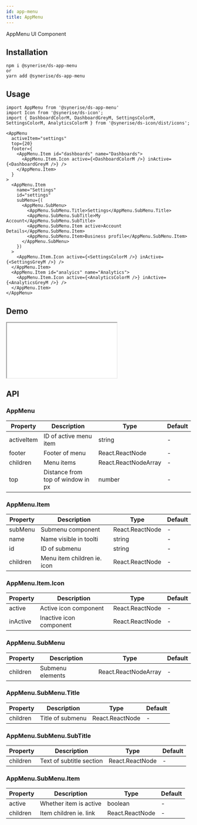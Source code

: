 ```yaml
---
id: app-menu
title: AppMenu
---
```


AppMenu UI Component

## Installation

```
npm i @synerise/ds-app-menu
or
yarn add @synerise/ds-app-menu
```

## Usage

```
import AppMenu from '@synerise/ds-app-menu'
import Icon from '@synerise/ds-icon';
import { DashboardColorM, DashboardGreyM, SettingsColorM, SettingsColorM, AnalyticsColorM } from '@synerise/ds-icon/dist/icons';

<AppMenu
  activeItem="settings"
  top={20}
  footer={
    <AppMenu.Item id="dashboards" name="Dashboards">
      <AppMenu.Item.Icon active={<DashboardColorM />} inActive={<DashboardGreyM />} />
    </AppMenu.Item>
  }
>
  <AppMenu.Item
    name="Settings"
    id="settings"
    subMenu={(
      <AppMenu.SubMenu>
        <AppMenu.SubMenu.Title>Settings</AppMenu.SubMenu.Title>
        <AppMenu.SubMenu.SubTitle>My Account</AppMenu.SubMenu.SubTitle>
        <AppMenu.SubMenu.Item active>Account Details</AppMenu.SubMenu.Item>
        <AppMenu.SubMenu.Item>Business profile</AppMenu.SubMenu.Item>
      </AppMenu.SubMenu>
    })
  >
    <AppMenu.Item.Icon active={<SettingsColorM />} inActive={<SettingsGreyM />} />
  </AppMenu.Item>
  <AppMenu.Item id="analyics" name="Analytics">
    <AppMenu.Item.Icon active={<AnalyticsColorM />} inActive={<AnalyticsGreyM />} />
  </AppMenu.Item>
</AppMenu>
```

## Demo

<iframe src="/storybook-static/iframe.html?id=components-app-menu--default"></iframe>

## API

### AppMenu

| Property   | Description                       | Type                 | Default |
| ---------- | --------------------------------- | -------------------- | ------- |
| activeItem | ID of active menu item            | string               | -       |
| footer     | Footer of menu                    | React.ReactNode      | -       |
| children   | Menu items                        | React.ReactNodeArray | -       |
| top        | Distance from top of window in px | number               | -       |

### AppMenu.Item

| Property | Description                 | Type            | Default |
| -------- | --------------------------- | --------------- | ------- |
| subMenu  | Submenu component           | React.ReactNode | -       |
| name     | Name visible in toolti      | string          | -       |
| id       | ID of submenu               | string          | -       |
| children | Menu item children ie. icon | React.ReactNode | -       |

### AppMenu.Item.Icon

| Property | Description             | Type            | Default |
| -------- | ----------------------- | --------------- | ------- |
| active   | Active icon component   | React.ReactNode | -       |
| inActive | Inactive icon component | React.ReactNode | -       |

### AppMenu.SubMenu

| Property | Description      | Type                 | Default |
| -------- | ---------------- | -------------------- | ------- |
| children | Submenu elements | React.ReactNodeArray | -       |

### AppMenu.SubMenu.Title

| Property | Description      | Type            | Default |
| -------- | ---------------- | --------------- | ------- |
| children | Title of submenu | React.ReactNode | -       |

### AppMenu.SubMenu.SubTitle

| Property | Description              | Type            | Default |
| -------- | ------------------------ | --------------- | ------- |
| children | Text of subtitle section | React.ReactNode | -       |

### AppMenu.SubMenu.Item

| Property | Description            | Type            | Default |
| -------- | ---------------------- | --------------- | ------- |
| active   | Whether item is active | boolean         | -       |
| children | Item children ie. link | React.ReactNode | -       |
